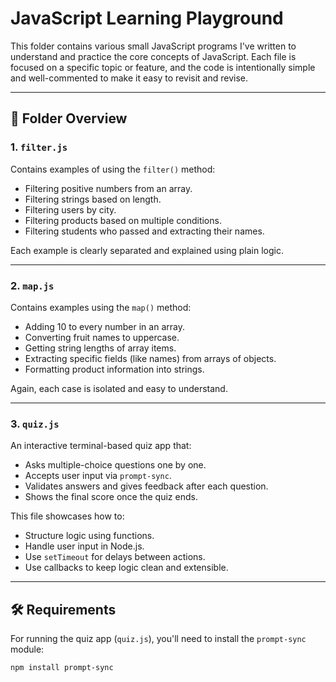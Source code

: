 # JavaScript Learning Playground

This folder contains various small JavaScript programs I've written to understand and practice the core concepts of JavaScript. Each file is focused on a specific topic or feature, and the code is intentionally simple and well-commented to make it easy to revisit and revise.

---

## 📂 Folder Overview

### 1. **`filter.js`**
Contains examples of using the `filter()` method:
- Filtering positive numbers from an array.
- Filtering strings based on length.
- Filtering users by city.
- Filtering products based on multiple conditions.
- Filtering students who passed and extracting their names.

Each example is clearly separated and explained using plain logic.

---

### 2. **`map.js`**
Contains examples using the `map()` method:
- Adding 10 to every number in an array.
- Converting fruit names to uppercase.
- Getting string lengths of array items.
- Extracting specific fields (like names) from arrays of objects.
- Formatting product information into strings.

Again, each case is isolated and easy to understand.

---

### 3. **`quiz.js`**
An interactive terminal-based quiz app that:
- Asks multiple-choice questions one by one.
- Accepts user input via `prompt-sync`.
- Validates answers and gives feedback after each question.
- Shows the final score once the quiz ends.

This file showcases how to:
- Structure logic using functions.
- Handle user input in Node.js.
- Use `setTimeout` for delays between actions.
- Use callbacks to keep logic clean and extensible.

---

## 🛠 Requirements

For running the quiz app (`quiz.js`), you'll need to install the `prompt-sync` module:

```bash
npm install prompt-sync
